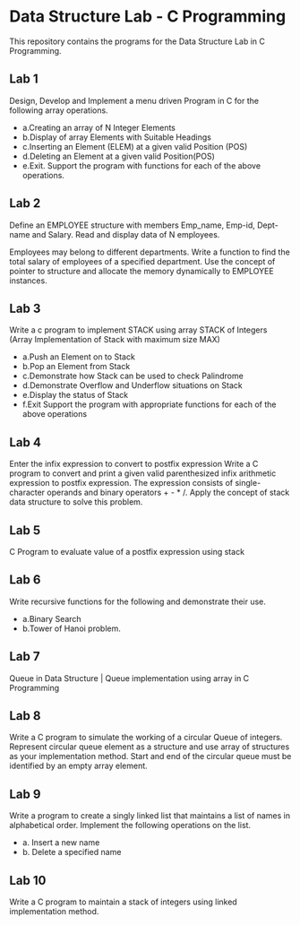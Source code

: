 # Data Structure Lab - C Programming

This repository contains the programs for the Data Structure Lab in C Programming.

## Lab 1

Design, Develop and Implement a menu driven Program in C for the
following array operations.

- a.Creating an array of N Integer Elements
- b.Display of array Elements with Suitable Headings
- c.Inserting an Element (ELEM) at a given valid Position (POS)
- d.Deleting an Element at a given valid Position(POS)
- e.Exit.
Support the program with functions for each of the above
operations.

## Lab 2

Define an EMPLOYEE structure with members Emp_name, Emp-id,
Dept-name and Salary. Read and display data of N employees.

Employees may belong to different departments. Write a function
to find the total salary of employees of a specified department.
Use the concept of pointer to structure and allocate the memory
dynamically to EMPLOYEE instances.

## Lab 3

Write a c program to implement STACK using array
STACK of Integers (Array Implementation of Stack with maximum
size MAX)

- a.Push an Element on to Stack
- b.Pop an Element from Stack
- c.Demonstrate how Stack can be used to check Palindrome
- d.Demonstrate Overflow and Underflow situations on Stack
- e.Display the status of Stack
- f.Exit
Support the program with appropriate functions for each of the
above operations

## Lab 4

Enter the infix expression to convert to postfix expression
Write a C program to convert and print a given valid parenthesized
infix arithmetic expression to postfix expression. The expression
consists of single-character operands and binary operators + - * /.
Apply the concept of stack data structure to solve this problem.

## Lab 5

C Program to evaluate value of a postfix expression using stack

## Lab 6

Write recursive functions for the following and demonstrate their use.

- a.Binary Search
- b.Tower of Hanoi problem.

## Lab 7

Queue in Data Structure | Queue implementation using array in C Programming

## Lab 8

Write a C program to simulate the working of a circular Queue of
integers. Represent circular queue element as a structure and use
array of structures as your implementation method. Start and end of
the circular queue must be identified by an empty array element.

## Lab 9

Write a program to create a singly linked list that maintains a
list of names in alphabetical order. Implement the following
operations on the list.

- a. Insert a new name
- b. Delete a specified name

## Lab 10

Write a C program to maintain a stack of integers using linked implementation method.
